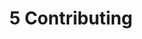 ---
title: 5 Contributing
description: This series defines the way you can contribute to this project. Explains how to report a new issue or contact plugin
    maintainer in the case of security issue. Provides the plugin background showing project structure or used capabilities. Useful
    screenshots are attached.
---